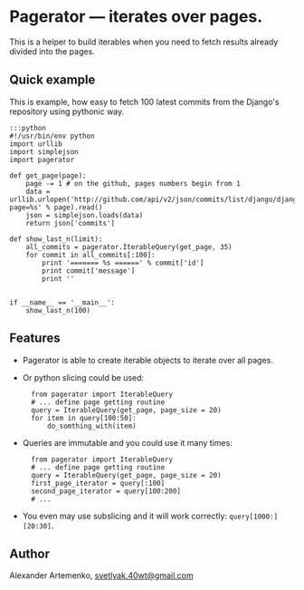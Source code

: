 Pagerator — iterates over pages.
================================

This is a helper to build iterables when you need to fetch results already
divided into the pages.

Quick example
-------------

This is example, how easy to fetch 100 latest commits from the Django's repository using pythonic way.

    :::python
    #!/usr/bin/env python
    import urllib
    import simplejson
    import pagerator

    def get_page(page):
        page -= 1 # on the github, pages numbers begin from 1
        data = urllib.urlopen('http://github.com/api/v2/json/commits/list/django/django/master?page=%s' % page).read()
        json = simplejson.loads(data)
        return json['commits']

    def show_last_n(limit):
        all_commits = pagerator.IterableQuery(get_page, 35)
        for commit in all_commits[:100]:
            print '======= %s ======' % commit['id']
            print commit['message']
            print ''


    if __name__ == '__main__':
        show_last_n(100)


Features
--------

* Pagerator is able to create iterable objects to iterate over all pages.
* Or python slicing could be used:

        from pagerator import IterableQuery
        # ... define page getting routine
        query = IterableQuery(get_page, page_size = 20)
        for item in query[100:50]:
            do_somthing_with(item)

* Queries are immutable and you could use it many times:

        from pagerator import IterableQuery
        # ... define page getting routine
        query = IterableQuery(get_page, page_size = 20)
        first_page_iterator = query[:100]
        second_page_iterator = query[100:200]
        # ...

* You even may use subslicing and it will work correctly: `query[1000:][20:30]`.

Author
------

Alexander Artemenko, <svetlyak.40wt@gmail.com>

